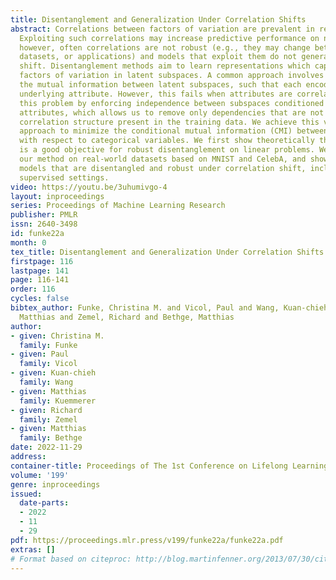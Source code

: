 ```yaml
---
title: Disentanglement and Generalization Under Correlation Shifts
abstract: Correlations between factors of variation are prevalent in real-world data.
  Exploiting such correlations may increase predictive performance on noisy data;
  however, often correlations are not robust (e.g., they may change between domains,
  datasets, or applications) and models that exploit them do not generalize when correlations
  shift. Disentanglement methods aim to learn representations which capture different
  factors of variation in latent subspaces. A common approach involves minimizing
  the mutual information between latent subspaces, such that each encodes a single
  underlying attribute. However, this fails when attributes are correlated. We solve
  this problem by enforcing independence between subspaces conditioned on the available
  attributes, which allows us to remove only dependencies that are not due to the
  correlation structure present in the training data. We achieve this via an adversarial
  approach to minimize the conditional mutual information (CMI) between subspaces
  with respect to categorical variables. We first show theoretically that CMI minimization
  is a good objective for robust disentanglement on linear problems. We then apply
  our method on real-world datasets based on MNIST and CelebA, and show that it yields
  models that are disentangled and robust under correlation shift, including in weakly
  supervised settings.
video: https://youtu.be/3uhumivgo-4
layout: inproceedings
series: Proceedings of Machine Learning Research
publisher: PMLR
issn: 2640-3498
id: funke22a
month: 0
tex_title: Disentanglement and Generalization Under Correlation Shifts
firstpage: 116
lastpage: 141
page: 116-141
order: 116
cycles: false
bibtex_author: Funke, Christina M. and Vicol, Paul and Wang, Kuan-chieh and Kuemmerer,
  Matthias and Zemel, Richard and Bethge, Matthias
author:
- given: Christina M.
  family: Funke
- given: Paul
  family: Vicol
- given: Kuan-chieh
  family: Wang
- given: Matthias
  family: Kuemmerer
- given: Richard
  family: Zemel
- given: Matthias
  family: Bethge
date: 2022-11-29
address:
container-title: Proceedings of The 1st Conference on Lifelong Learning Agents
volume: '199'
genre: inproceedings
issued:
  date-parts:
  - 2022
  - 11
  - 29
pdf: https://proceedings.mlr.press/v199/funke22a/funke22a.pdf
extras: []
# Format based on citeproc: http://blog.martinfenner.org/2013/07/30/citeproc-yaml-for-bibliographies/
---
```

